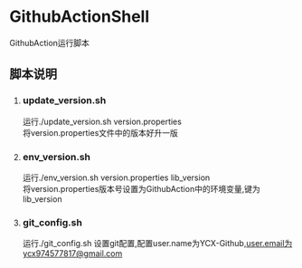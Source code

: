 # GithubActionShell

GithubAction运行脚本

## 脚本说明

1. ### update_version.sh
   运行./update_version.sh version.properties  
   将version.properties文件中的版本好升一版
2. ### env_version.sh
   运行./env_version.sh version.properties lib_version  
   将version.properties版本号设置为GithubAction中的环境变量,键为lib_version
3. ### git_config.sh
   运行./git_config.sh
   设置git配置,配置user.name为YCX-Github,user.email为ycx974577817@gmail.com